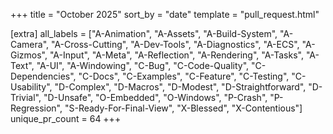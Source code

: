 +++
title = "October 2025"
sort_by = "date"
template = "pull_request.html"

[extra]
all_labels = ["A-Animation", "A-Assets", "A-Build-System", "A-Camera", "A-Cross-Cutting", "A-Dev-Tools", "A-Diagnostics", "A-ECS", "A-Gizmos", "A-Input", "A-Meta", "A-Reflection", "A-Rendering", "A-Tasks", "A-Text", "A-UI", "A-Windowing", "C-Bug", "C-Code-Quality", "C-Dependencies", "C-Docs", "C-Examples", "C-Feature", "C-Testing", "C-Usability", "D-Complex", "D-Macros", "D-Modest", "D-Straightforward", "D-Trivial", "D-Unsafe", "O-Embedded", "O-Windows", "P-Crash", "P-Regression", "S-Ready-For-Final-View", "X-Blessed", "X-Contentious"]
unique_pr_count = 64
+++
